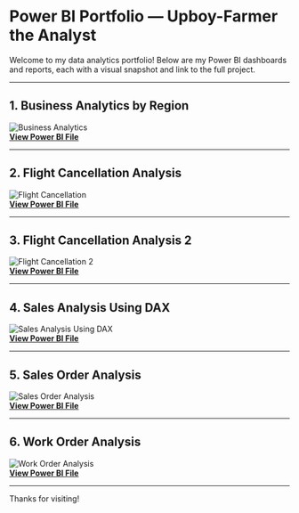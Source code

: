 # Power BI Portfolio — Upboy-Farmer the Analyst

Welcome to my data analytics portfolio! Below are my Power BI dashboards and reports, each with a visual snapshot and link to the full project.

---

## 1. Business Analytics by Region

![Business Analytics](business-analytics-by-region-dashboard.png)  
[**View Power BI File**](https://1drv.ms/u/c/3be9020214b3327c/EfIerdrUkDNLnQho06kkAOUBQxYSUYfARPSK1HEXP38Cnw?e=OECQ1j)

---

## 2. Flight Cancellation Analysis

![Flight Cancellation](flight-cancellation-analysis.png)  
[**View Power BI File**](https://1drv.ms/u/c/3be9020214b3327c/ESVbObW7vp1JloN4YJPWzgoB4gO5ke1ag58OkQM9rPPMrA?e=cFbxch)

---

## 3. Flight Cancellation Analysis 2

![Flight Cancellation 2](flight-cancellation-analysis-2.png)  
[**View Power BI File**](https://1drv.ms/u/c/3be9020214b3327c/ESVbObW7vp1JloN4YJPWzgoB4gO5ke1ag58OkQM9rPPMrA?e=cFbxch)

---

## 4. Sales Analysis Using DAX

![Sales Analysis Using DAX](sales-analysis-using-dax-formulas.png)  
[**View Power BI File**](https://1drv.ms/u/c/3be9020214b3327c/Edf6j5zjluFEg1vzA8bW3mABUSF2cOVNA8wtvl3e1in9IQ?e=jtRDYh)

---

## 5. Sales Order Analysis

![Sales Order Analysis](sales-order-analysis.png)  
[**View Power BI File**](https://1drv.ms/u/c/3be9020214b3327c/ETr_AVxfj4FBnmn9AsgkddABiGtHAOCD_t5S0NKv0CnVJA?e=e4cQq3)

---

## 6. Work Order Analysis

![Work Order Analysis](work-order-analysis.png)  
[**View Power BI File**](https://1drv.ms/u/c/3be9020214b3327c/EdglyxB_tH5FpMSlTGySyA8BzRda8PcT1ejLJ3ZU7e4J1A?e=QZS88H)

---

Thanks for visiting!

